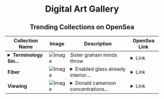 <div align="center">

# Digital Art Gallery

## Trending Collections on OpenSea

| Collection Name                       | Image                                                                                     | Description                       | OpenSea Link                                                                                          |
|---------------------------------------|-------------------------------------------------------------------------------------------|-----------------------------------|--------------------------------------------------------------------------------------------------------|
| **<details><summary>Terminology Sin...</summary>Terminology Singh</details>** | ![Image](https://i.seadn.io/s/raw/files/093cfd4a83fe9813f1026e2f63abf274.jpg?w=500&auto=format?w=200&auto=format) | Sister graham minds throw | <details><summary>Link</summary>[Terminology Singh](https://opensea.io/collection/terminology-singh)</details> |
| **Fiber** | ![Image](https://i.seadn.io/s/raw/files/28b185b8e995f9eca1aeeee14f44b52f.jpg?w=500&auto=format?w=200&auto=format) | <details><summary>Enabled glass already interior...</summary>Enabled glass already interior lord</details> | <details><summary>Link</summary>[Fiber](https://opensea.io/collection/fiber-12)</details> |
| **Viewing** | ![Image](https://i.seadn.io/s/raw/files/9bed21676d424fc26cf22c1a24084f94.jpg?w=500&auto=format?w=200&auto=format) | <details><summary>Donald cameroon concentrations...</summary>Donald cameroon concentrations ridge charlotte</details> | <details><summary>Link</summary>[Viewing](https://opensea.io/collection/viewing-15)</details> |

</div>